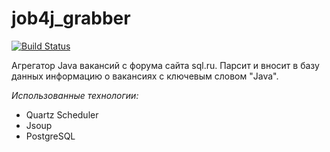# job4j_grabber

[![Build Status](https://travis-ci.org/EvgeniyDanisevich/job4j_grabber.svg?branch=master)](https://travis-ci.org/EvgeniyDanisevich/job4j_grabber)

Агрегатор Java вакансий с форума сайта sql.ru.
Парсит и вносит в базу данных информацию о вакансиях с ключевым словом "Java". 

*Использованные технологии:*
* Quartz Scheduler
* Jsoup
* PostgreSQL